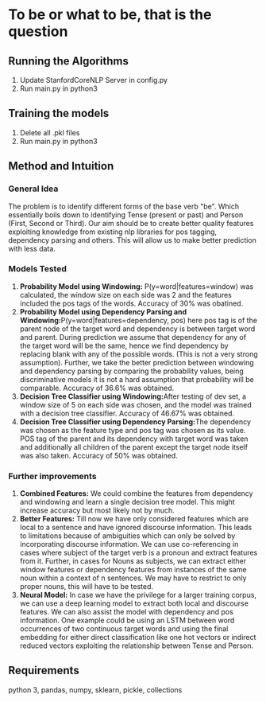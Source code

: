 <h1>To be or what to be, that is the question</h1>

<h2>Running the Algorithms</h2>
<ol>
	<li>Update StanfordCoreNLP Server in config.py</li>
	<li>Run main.py in python3</li>
</ol>

<h2>Training the models</h2>
<ol>
	<li>Delete all .pkl files</li>
	<li>Run main.py in python3</li>
</ol>

<h2>Method and Intuition</h2>
<h3>General Idea</h3>
<p>The problem is to identify different forms of the base verb "be". Which essentially boils down to identifying Tense (present or past) and Person (First, Second or Third). Our aim should be to create better quality features exploiting knowledge from existing nlp libraries for pos tagging, dependency parsing and others. This will allow us to make better prediction with less data.</p>

<h3>Models Tested</h3>
<ol>
	<li><strong> Probability Model using Windowing:</strong> P(y=word|features=window) was calculated, the window size on each side was 2 and the features included the pos tags of the words. Accuracy of 30% was obatined.</li>
	<li><strong> Probability Model using Dependency Parsing and Windowing:</strong>P(y=word|features=dependency, pos) here pos tag is of the parent node of the target word and dependency is between target word and parent. During prediction we assume that dependency for any of the target word will be the same, hence we find dependency by replacing blank with any of the possible words. (This is not a very strong assumption). Further, we take the better prediction between windowing and dependency parsing by comparing the probability values, being discriminative models it is not a hard assumption that probability will be comparable. Accuracy of 36.6% was obtained.</li>
	<li><strong> Decision Tree Classifier using Windowing:</strong>After testing of dev set, a window size of 5 on each side was chosen, and the model was trained with a decision tree classifier. Accuracy of 46.67% was obtained.</li>
	<li><strong> Decision Tree Classifier using Dependency Parsing:</strong>The dependency was chosen as the feature type and pos tag was chosen as its value. POS tag of the parent and its dependency with target word was taken and additionally all children of the parent except the target node itself was also taken. Accuracy of 50% was obtained.</li>
</ol>

<h3>Further improvements</h3>
<ol>
	<li><strong>Combined Features:</strong> We could combine the features from dependency and windowing and learn a single decision tree model. This might increase accuracy but most likely not by much.</li>
	<li><strong>Better Features:</strong> Till now we have only considered features which are local to a sentence and have ignored discourse information. This leads to limitations because of ambiguities which can only be solved by incorporating discourse information. We can use co-referencing in cases where subject of the target verb is a pronoun and extract features from it. Further, in cases for Nouns as subjects, we can extract either window features or dependency features from instances of the same noun within a context of n sentences. We may have to restrict to only proper nouns, this will have to be tested.</li>
	<li><strong>Neural Model:</strong> In case we have the privilege for a larger training corpus, we can use a deep learning model to extract both local and discourse features. We can also assist the model with dependency and pos information. One example could be using an LSTM between word occurrences of two continuous target words and using the final embedding for either direct classification like one hot vectors or indirect reduced vectors exploiting the relationship between Tense and Person.</li>
</ol>


<h2>Requirements</h2>
python 3, pandas, numpy, sklearn, pickle, collections
